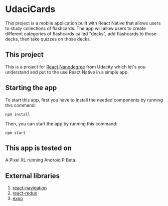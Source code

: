 # UdaciCards

This project is a mobile application built with React Native that allows users to study collections of flashcards.
The app will allow users to create different categories of flashcards called "decks",
add flashcards to those decks, then take quizzes on those decks.

## This project

This is a project for [React Nanodegree](https://www.udacity.com/course/react-nanodegree--nd019)
from Udacity which let's you understand and put to the use React Native in a simple app.

## Starting the app

To start this app, first you have to install the needed components by running this command:

```
npm install
```

Then, you can start the app by running this command:

```
npm start
```

## This app is tested on

A Pixel XL running Android P Beta.

## External libraries

1.  [react-navigation](https://github.com/react-community/react-navigation)
2.  [react-redux](https://github.com/reactjs/react-redux)
3.  [expo](https://expo.io/)
